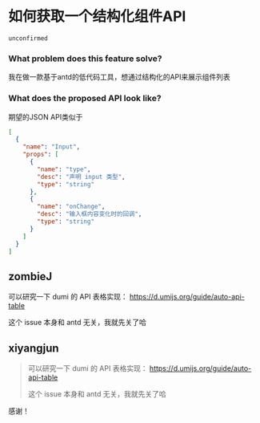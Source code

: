 # 如何获取一个结构化组件API

`unconfirmed`

### What problem does this feature solve?

我在做一款基于antd的低代码工具，想通过结构化的API来展示组件列表

### What does the proposed API look like?

期望的JSON API类似于

```json
[
  {
    "name": "Input",
    "props": [
      {
        "name": "type",
        "desc": "声明 input 类型",
        "type": "string"
      },
      {
        "name": "onChange",
        "desc": "输入框内容变化时的回调",
        "type": "string"
      }
    ]
  }
]
```

<!-- generated by ant-design-issue-helper. DO NOT REMOVE -->

## zombieJ

可以研究一下 dumi 的 API 表格实现： https://d.umijs.org/guide/auto-api-table

这个 issue 本身和 antd 无关，我就先关了哈

## xiyangjun

> 可以研究一下 dumi 的 API 表格实现： https://d.umijs.org/guide/auto-api-table
>
> 这个 issue 本身和 antd 无关，我就先关了哈

感谢！
